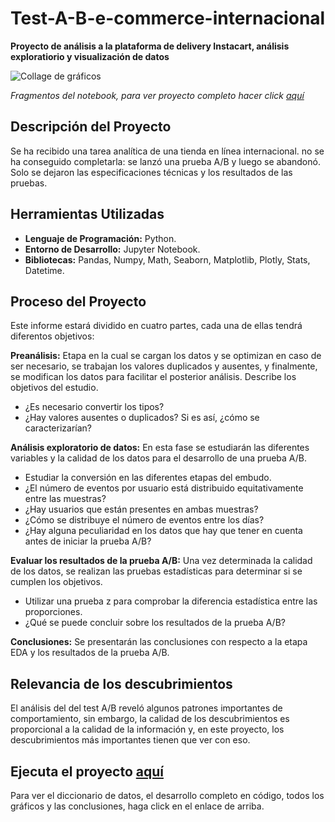 # Test-A-B-e-commerce-internacional
__Proyecto de análisis a la plataforma de delivery Instacart, análisis exploratiorio y visualización de datos__

<image src="https://github.com/BastianLQ/Test-A-B-e-commerce-internacional/blob/main/N14AB.jpg" alt="Collage de gráficos">

_Fragmentos del notebook, para ver proyecto completo hacer click [aquí](https://portfoliodabastianlopez.on.drv.tw/Portafolio/P11.html)_

## Descripción del Proyecto
Se ha recibido una tarea analítica de una tienda en línea internacional. no se ha conseguido completarla: se lanzó una prueba A/B y luego se abandonó. Solo se dejaron las especificaciones técnicas y los resultados de las pruebas.
  
## Herramientas Utilizadas
- __Lenguaje de Programación:__ Python.
- __Entorno de Desarrollo:__ Jupyter Notebook.
- __Bibliotecas:__ Pandas, Numpy, Math, Seaborn, Matplotlib, Plotly, Stats, Datetime.

## Proceso del Proyecto
Este informe estará dividido en cuatro partes, cada una de ellas tendrá diferentos objetivos:

__Preanálisis:__ Etapa en la cual se cargan los datos y se optimizan en caso de ser necesario, se trabajan los valores duplicados y ausentes, y finalmente, se modifican los datos para facilitar el posterior análisis.
Describe los objetivos del estudio.
- ¿Es necesario convertir los tipos?
- ¿Hay valores ausentes o duplicados? Si es así, ¿cómo se caracterizarían?

__Análisis exploratorio de datos:__ En esta fase se estudiarán las diferentes variables y la calidad de los datos para el desarrollo de una prueba A/B.
- Estudiar la conversión en las diferentes etapas del embudo.
- ¿El número de eventos por usuario está distribuido equitativamente entre las muestras?
- ¿Hay usuarios que están presentes en ambas muestras?
- ¿Cómo se distribuye el número de eventos entre los días?
- ¿Hay alguna peculiaridad en los datos que hay que tener en cuenta antes de iniciar la prueba A/B?

__Evaluar los resultados de la prueba A/B:__ Una vez determinada la calidad de los datos, se realizan las pruebas estadísticas para determinar si se cumplen los objetivos.
- Utilizar una prueba z para comprobar la diferencia estadística entre las proporciones.
- ¿Qué se puede concluir sobre los resultados de la prueba A/B?

__Conclusiones:__ Se presentarán las conclusiones con respecto a la etapa EDA y los resultados de la prueba A/B.

## Relevancia de los descubrimientos
El análisis del del test A/B reveló algunos patrones importantes de comportamiento, sin embargo, la calidad de los descubrimientos es proporcional a la calidad de la información y, en este proyecto, los descubrimientos más importantes tienen que ver con eso.

## Ejecuta el proyecto [aquí](https://portfoliodabastianlopez.on.drv.tw/Portafolio/P11.html)
Para ver el diccionario de datos, el desarrollo completo en código, todos los gráficos y las conclusiones, haga click en el enlace de arriba.
